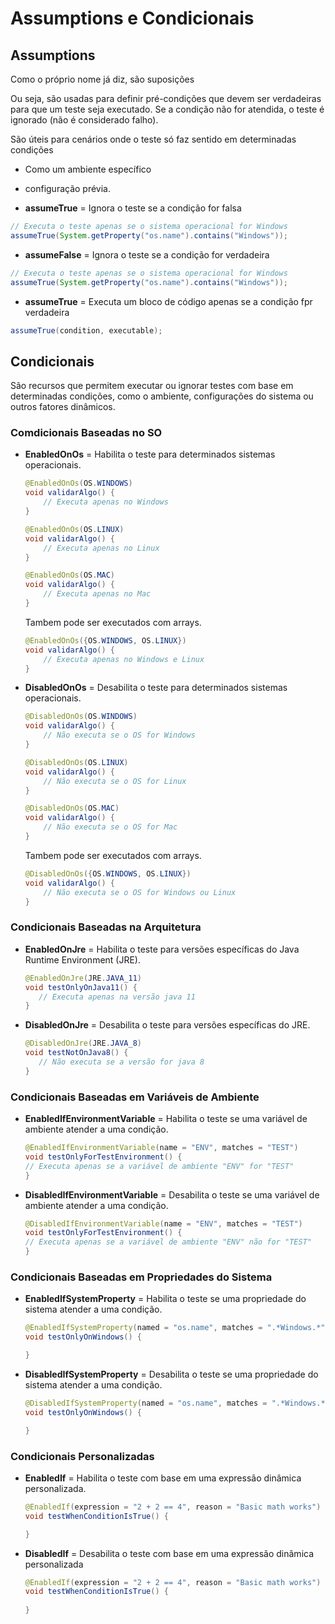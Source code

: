 # Assumptions e Condicionais

## Assumptions

Como o próprio nome já diz, são suposições

Ou seja, são usadas para definir pré-condições que devem ser verdadeiras para que um teste seja executado. Se a condição não for atendida, o teste é ignorado (não é considerado falho).

São úteis para cenários onde o teste só faz sentido em determinadas condições
* Como um ambiente específico
* configuração prévia.

* **assumeTrue** = Ignora o teste se a condição for falsa

```java
// Executa o teste apenas se o sistema operacional for Windows
assumeTrue(System.getProperty("os.name").contains("Windows"));
```

* **assumeFalse** = Ignora o teste se a condição for verdadeira

```java
// Executa o teste apenas se o sistema operacional for Windows
assumeTrue(System.getProperty("os.name").contains("Windows"));
```

* **assumeTrue** = Executa um bloco de código apenas se a condição fpr verdadeira

```java
assumeTrue(condition, executable);
```

## Condicionais

São recursos que permitem executar ou ignorar testes com base em determinadas condições, como o ambiente, configurações do sistema ou outros fatores dinâmicos.

### Comdicionais Baseadas no SO

* **EnabledOnOs** = Habilita o teste para determinados sistemas operacionais.

    ```java
    @EnabledOnOs(OS.WINDOWS)
    void validarAlgo() {
        // Executa apenas no Windows
    }

    @EnabledOnOs(OS.LINUX)
    void validarAlgo() {
        // Executa apenas no Linux
    }

    @EnabledOnOs(OS.MAC)
    void validarAlgo() {
        // Executa apenas no Mac
    }
    ```

    Tambem pode ser executados com arrays.

    ```java
    @EnabledOnOs({OS.WINDOWS, OS.LINUX})
    void validarAlgo() {
        // Executa apenas no Windows e Linux
    }
    ```

* **DisabledOnOs** = Desabilita o teste para determinados sistemas operacionais.

    ```java
    @DisabledOnOs(OS.WINDOWS)
    void validarAlgo() {
        // Não executa se o OS for Windows
    }

    @DisabledOnOs(OS.LINUX)
    void validarAlgo() {
        // Não executa se o OS for Linux
    }

    @DisabledOnOs(OS.MAC)
    void validarAlgo() {
        // Não executa se o OS for Mac
    }
    ```

    Tambem pode ser executados com arrays.

    ```java
    @DisabledOnOs({OS.WINDOWS, OS.LINUX})
    void validarAlgo() {
        // Não executa se o OS for Windows ou Linux
    }
    ```

### Condicionais Baseadas na Arquitetura

* **EnabledOnJre** = Habilita o teste para versões específicas do Java Runtime Environment (JRE).

     ```java
    @EnabledOnJre(JRE.JAVA_11)
    void testOnlyOnJava11() {
        // Executa apenas na versão java 11
    }
    ```

* **DisabledOnJre** = Desabilita o teste para versões específicas do JRE.

     ```java
    @DisabledOnJre(JRE.JAVA_8)
    void testNotOnJava8() {
        // Não executa se a versão for java 8
    }
    ```

### Condicionais Baseadas em Variáveis de Ambiente

* **EnabledIfEnvironmentVariable** = Habilita o teste se uma variável de ambiente atender a uma condição.

    ```java
    @EnabledIfEnvironmentVariable(name = "ENV", matches = "TEST")
    void testOnlyForTestEnvironment() {
    // Executa apenas se a variável de ambiente "ENV" for "TEST"
    }
    ```

* **DisabledIfEnvironmentVariable** = Desabilita o teste se uma variável de ambiente atender a uma condição.

    ```java
    @DisabledIfEnvironmentVariable(name = "ENV", matches = "TEST")
    void testOnlyForTestEnvironment() {
    // Executa apenas se a variável de ambiente "ENV" não for "TEST"
    }
    ```

### Condicionais Baseadas em Propriedades do Sistema

* **EnabledIfSystemProperty** = Habilita o teste se uma propriedade do sistema atender a uma condição.

    ```java
    @EnabledIfSystemProperty(named = "os.name", matches = ".*Windows.*")
    void testOnlyOnWindows() {
    
    }
    ```

* **DisabledIfSystemProperty** = Desabilita o teste se uma propriedade do sistema atender a uma condição.

    ```java
    @DisabledIfSystemProperty(named = "os.name", matches = ".*Windows.*")
    void testOnlyOnWindows() {
    
    }
    ```

### Condicionais Personalizadas

* **EnabledIf** = Habilita o teste com base em uma expressão dinâmica personalizada.

    ```java
    @EnabledIf(expression = "2 + 2 == 4", reason = "Basic math works")
    void testWhenConditionIsTrue() {

    }
    ```

* **DisabledIf** = Desabilita o teste com base em uma expressão dinâmica personalizada

    ```java
    @EnabledIf(expression = "2 + 2 == 4", reason = "Basic math works")
    void testWhenConditionIsTrue() {
        
    }
    ```
